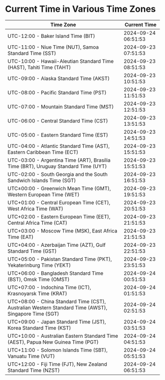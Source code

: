 # Current Time in Various Time Zones

| Time Zone | Current Time |
|-----------|--------------|
| UTC-12:00 - Baker Island Time (BIT) | 2024-09-24 06:51:53 |
| UTC-11:00 - Niue Time (NUT), Samoa Standard Time (SST) | 2024-09-23 07:51:53 |
| UTC-10:00 - Hawaii-Aleutian Standard Time (HAST), Tahiti Time (TAHT) | 2024-09-23 08:51:53 |
| UTC-09:00 - Alaska Standard Time (AKST) | 2024-09-23 10:51:53 |
| UTC-08:00 - Pacific Standard Time (PST) | 2024-09-23 11:51:53 |
| UTC-07:00 - Mountain Standard Time (MST) | 2024-09-23 12:51:53 |
| UTC-06:00 - Central Standard Time (CST) | 2024-09-23 13:51:53 |
| UTC-05:00 - Eastern Standard Time (EST) | 2024-09-23 14:51:53 |
| UTC-04:00 - Atlantic Standard Time (AST), Eastern Caribbean Time (ECT) | 2024-09-23 15:51:53 |
| UTC-03:00 - Argentina Time (ART), Brasília Time (BRT), Uruguay Standard Time (UYT) | 2024-09-23 15:51:53 |
| UTC-02:00 - South Georgia and the South Sandwich Islands Time (SGT) | 2024-09-23 16:51:53 |
| UTC±00:00 - Greenwich Mean Time (GMT), Western European Time (WET) | 2024-09-23 19:51:53 |
| UTC+01:00 - Central European Time (CET), West Africa Time (WAT) | 2024-09-23 20:51:53 |
| UTC+02:00 - Eastern European Time (EET), Central Africa Time (CAT) | 2024-09-23 21:51:53 |
| UTC+03:00 - Moscow Time (MSK), East Africa Time (EAT) | 2024-09-23 21:51:53 |
| UTC+04:00 - Azerbaijan Time (AZT), Gulf Standard Time (GST) | 2024-09-23 22:51:53 |
| UTC+05:00 - Pakistan Standard Time (PKT), Yekaterinburg Time (YEKT) | 2024-09-23 23:51:53 |
| UTC+06:00 - Bangladesh Standard Time (BST), Omsk Time (OMST) | 2024-09-24 00:51:53 |
| UTC+07:00 - Indochina Time (ICT), Krasnoyarsk Time (KRAT) | 2024-09-24 01:51:53 |
| UTC+08:00 - China Standard Time (CST), Australian Western Standard Time (AWST), Singapore Time (SGT) | 2024-09-24 02:51:53 |
| UTC+09:00 - Japan Standard Time (JST), Korea Standard Time (KST) | 2024-09-24 03:51:53 |
| UTC+10:00 - Australian Eastern Standard Time (AEST), Papua New Guinea Time (PGT) | 2024-09-24 04:51:53 |
| UTC+11:00 - Solomon Islands Time (SBT), Vanuatu Time (VUT) | 2024-09-24 05:51:53 |
| UTC+12:00 - Fiji Time (FJT), New Zealand Standard Time (NZST) | 2024-09-24 06:51:53 |
